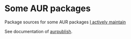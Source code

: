 # Some AUR packages

Package sources for some AUR packages [I actively maintain](https://aur.archlinux.org/packages/?&SeB=m&K=srtlg)

See documentation of [aurpublish](https://github.com/eli-schwartz/aurpublish).
